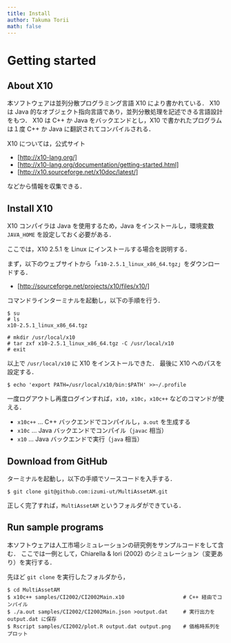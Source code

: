 ```yaml
---
title: Install
author: Takuma Torii
math: false
---
```


# Getting started

## About X10

本ソフトウェアは並列分散プログラミング言語 X10 により書かれている．
X10 は Java 的なオブジェクト指向言語であり，並列分散処理を記述できる言語設計をもつ．
X10 は C++ か Java をバックエンドとし，X10 で書かれたプログラムは１度 C++ か Java に翻訳されてコンパイルされる．

X10 については，公式サイト

  * [http://x10-lang.org/]
  * [http://x10-lang.org/documentation/getting-started.html]
  * [http://x10.sourceforge.net/x10doc/latest/]

などから情報を収集できる．


## Install X10

X10 コンパイラは Java を使用するため，Java をインストールし，環境変数 `JAVA_HOME` を設定しておく必要がある．

ここでは，X10 2.5.1 を Linux にインストールする場合を説明する．

まず，以下のウェブサイトから「`x10-2.5.1_linux_x86_64.tgz`」をダウンロードする．

  * [http://sourceforge.net/projects/x10/files/x10/]

コマンドラインターミナルを起動し，以下の手順を行う．

```
$ su
# ls
x10-2.5.1_linux_x86_64.tgz

# mkdir /usr/local/x10
# tar zxf x10-2.5.1_linux_x86_64.tgz -C /usr/local/x10
# exit
```

以上で `/usr/local/x10` に X10 をインストールできた．
最後に X10 へのパスを設定する．

```
$ echo 'export PATH=/usr/local/x10/bin:$PATH' >>~/.profile
```

一度ログアウトし再度ログインすれば，`x10`，`x10c`，`x10c++` などのコマンドが使える．

  * `x10c++` ... C++ バックエンドでコンパイルし，`a.out` を生成する
  * `x10c` ... Java バックエンドでコンパイル（`javac` 相当）
  * `x10`  ... Java バックエンドで実行（`java` 相当）


## Download from GitHub

ターミナルを起動し，以下の手順でソースコードを入手する．

```
$ git clone git@github.com:izumi-ut/MultiAssetAM.git
```

正しく完了すれば，`MultiAssetAM` というフォルダができている．


## Run sample programs

本ソフトウェアは人工市場シミュレーションの研究例をサンプルコードをして含む．
ここでは一例として，Chiarella & Iori (2002) のシミュレーション（変更あり）を実行する．

先ほど `git clone` を実行したフォルダから，

```
$ cd MultiAssetAM
$ x10c++ samples/CI2002/CI2002Main.x10                   # C++ 経由でコンパイル
$ ./a.out samples/CI2002/CI2002Main.json >output.dat     # 実行出力を output.dat に保存
$ Rscript samples/CI2002/plot.R output.dat output.png    # 価格時系列をプロット
```

